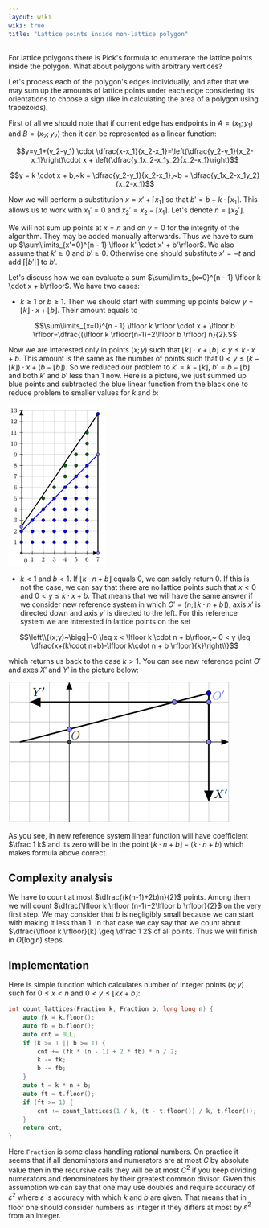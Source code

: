 ```yaml
---
layout: wiki
wiki: true
title: "Lattice points inside non-lattice polygon"
---
```



For lattice polygons there is Pick's formula to enumerate the lattice points inside the polygon.
What about polygons with arbitrary vertices?

Let's process each of the polygon's edges individually, and after that we may sum up the amounts of lattice points under each edge considering its orientations to choose a sign (like in calculating the area of a polygon using trapezoids).

First of all we should note that if current edge has endpoints in $A=(x_1;y_1)$ and $B=(x_2;y_2)$ then it can be represented as a linear function:


$$y=y_1+(y_2-y_1) \cdot \dfrac{x-x_1}{x_2-x_1}=\left(\dfrac{y_2-y_1}{x_2-x_1}\right)\cdot x + \left(\dfrac{y_1x_2-x_1y_2}{x_2-x_1}\right)$$



$$y = k \cdot x + b,~k = \dfrac{y_2-y_1}{x_2-x_1},~b = \dfrac{y_1x_2-x_1y_2}{x_2-x_1}$$


Now we will perform a substitution $x=x'+\lceil x_1 \rceil$ so that $b' = b + k \cdot \lceil x_1 \rceil$.
This allows us to work with $x_1'=0$ and $x_2'=x_2 - \lceil x_1 \rceil$.
Let's denote $n = \lfloor x_2' \rfloor$.

We will not sum up points at $x = n$ and on $y = 0$ for the integrity of the algorithm.
They may be added manually afterwards.
Thus we have to sum up $\sum\limits_{x'=0}^{n - 1} \lfloor k' \cdot x' + b'\rfloor$. We also assume that $k' \geq 0$ and $b'\geq 0$.
Otherwise one should substitute $x'=-t$ and add $\lceil|b'|\rceil$ to $b'$.

Let's discuss how we can evaluate a sum $\sum\limits_{x=0}^{n - 1} \lfloor k \cdot x + b\rfloor$.
We have two cases:

- $k \geq 1$ or $b \geq 1$.
Then we should start with summing up points below $y=\lfloor k \rfloor \cdot x + \lfloor b \rfloor$. Their amount equals to

$$\sum\limits_{x=0}^{n - 1} \lfloor k \rfloor \cdot x + \lfloor b \rfloor=\dfrac{(\lfloor k \rfloor(n-1)+2\lfloor b \rfloor) n}{2}.$$

Now we are interested only in points $(x;y)$ such that $\lfloor k \rfloor \cdot x + \lfloor b \rfloor < y \leq k\cdot x + b$.
This amount is the same as the number of points such that $0 < y \leq (k - \lfloor k \rfloor) \cdot x + (b - \lfloor b \rfloor)$.
So we reduced our problem to $k'= k - \lfloor k \rfloor$, $b' = b - \lfloor b \rfloor$ and both $k'$ and $b'$ less than $1$ now.
Here is a picture, we just summed up blue points and subtracted the blue linear function from the black one to reduce problem to smaller values for $k$ and $b$:


![Subtracting floored linear function](/static/wiki/img/lattice.png)



- $k < 1$ and $b < 1$.
If $\lfloor k \cdot n + b\rfloor$ equals $0$, we can safely return $0$.
If this is not the case, we can say that there are no lattice points such that $x < 0$ and $0 < y \leq k \cdot x + b$.
That means that we will have the same answer if we consider new reference system in which $O'=(n;\lfloor k\cdot n + b\rfloor)$, axis $x'$ is directed down and axis $y'$ is directed to the left.
For this reference system we are interested in lattice points on the set

$$\left\\{(x;y)~\bigg|~0 \leq x < \lfloor k \cdot n + b\rfloor,~ 0 < y \leq \dfrac{x+(k\cdot n+b)-\lfloor k\cdot n + b \rfloor}{k}\right\\}$$

which returns us back to the case $k>1$.
You can see new reference point $O'$ and axes $X'$ and $Y'$ in the picture below:


![New reference and axes](/static/wiki/img/mirror.png)


As you see, in new reference system linear function will have coefficient $\tfrac 1 k$ and its zero will be in the point $\lfloor k\cdot n + b \rfloor-(k\cdot n+b)$ which makes formula above correct.

## Complexity analysis

We have to count at most $\dfrac{(k(n-1)+2b)n}{2}$ points.
Among them we will count $\dfrac{\lfloor k \rfloor (n-1)+2\lfloor b \rfloor}{2}$ on the very first step.
We may consider that $b$ is negligibly small because we can start with making it less than $1$.
In that case we cay say that we count about $\dfrac{\lfloor k \rfloor}{k} \geq \dfrac 1 2$  of all points.
Thus we will finish in $O(\log n)$ steps.

## Implementation

Here is simple function which calculates number of integer points $(x;y)$ such for $0 \leq x < n$ and $0 < y \leq \lfloor k x+b\rfloor$:

```cpp
int count_lattices(Fraction k, Fraction b, long long n) {
    auto fk = k.floor();
    auto fb = b.floor();
    auto cnt = 0LL;
    if (k >= 1 || b >= 1) {
        cnt += (fk * (n - 1) + 2 * fb) * n / 2;
        k -= fk;
        b -= fb;
    }
    auto t = k * n + b;
    auto ft = t.floor();
    if (ft >= 1) {
        cnt += count_lattices(1 / k, (t - t.floor()) / k, t.floor());
    }
    return cnt;
}
```

Here `Fraction` is some class handling rational numbers.
On practice it seems that if all denominators and numerators are at most $C$ by absolute value then in the recursive calls they will be at most $C^2$ if you keep dividing numerators and denominators by their greatest common divisor.
Given this assumption we can say that one may use doubles and require accuracy of $\varepsilon^2$ where $\varepsilon$ is accuracy with which $k$ and $b$ are given.
That means that in floor one should consider numbers as integer if they differs at most by $\varepsilon^2$ from an integer.

